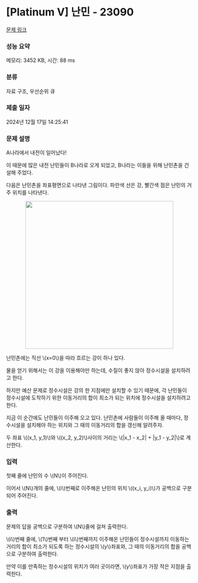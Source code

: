# [Platinum V] 난민 - 23090 

[문제 링크](https://www.acmicpc.net/problem/23090) 

### 성능 요약

메모리: 3452 KB, 시간: 88 ms

### 분류

자료 구조, 우선순위 큐

### 제출 일자

2024년 12월 17일 14:25:41

### 문제 설명

<p>A나라에서 내전이 일어났다!</p>

<p>이 때문에 많은 내전 난민들이 B나라로 오게 되었고, B나라는 이들을 위해 난민촌을 건설해 주었다.</p>

<p>다음은 난민촌을 좌표평면으로 나타낸 그림이다. 파란색 선은 강, 빨간색 점은 난민의 거주 위치를 나타낸다.</p>

<p style="text-align: center;"><img alt="" src="https://upload.acmicpc.net/80582599-7f78-4cf6-b2af-8beded1ada0e/-/preview/" style="width: 400px;"><br>
 </p>

<p>난민촌에는 직선 \(x=0\)을 따라 흐르는 강이 하나 있다.</p>

<p>물을 얻기 위해서는 이 강을 이용해야만 하는데, 수질이 좋지 않아 정수시설을 설치하려고 한다.</p>

<p>하지만 예산 문제로 정수시설은 강의 한 지점에만 설치할 수 있기 때문에, 각 난민들이 정수시설에 도착하기 위한 이동거리의 합이 최소가 되는 위치에 정수시설을 설치하려고 한다.</p>

<p>지금 이 순간에도 난민들이 이주해 오고 있다. 난민촌에 사람들이 이주해 올 때마다, 정수시설을 설치해야 하는 위치와 그 때의 이동거리의 합을 갱신해 알려주자.</p>

<p>두 좌표 \((x_1, y_1)\)와 \((x_2, y_2)\)사이의 거리는 \(|x_1 - x_2| + |y_1 - y_2|\)로 계산한다.</p>

### 입력 

 <p>첫째 줄에 난민의 수 \(N\)이 주어진다.</p>

<p>이어서 \(N\)개의 줄에, \(i\)번째로 이주해온 난민의 위치 \((x_i, y_i)\)가 공백으로 구분되어 주어진다.</p>

### 출력 

 <p>문제의 답을 공백으로 구분하여 \(N\)줄에 걸쳐 출력한다.</p>

<p>\(i\)번째 줄에, \(1\)번째 부터 \(i\)번째까지 이주해온 난민들이 정수시설까지 이동하는 거리의 합이 최소가 되도록 하는 정수시설의 \(y\)좌표와, 그 때의 이동거리의 합을 공백으로 구분하여 출력한다.</p>

<p>만약 이를 만족하는 정수시설의 위치가 여러 곳이라면, \(y\)좌표가 가장 작은 지점을 출력한다.</p>


